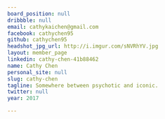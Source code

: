 ```yaml
---
board_position: null
dribbble: null
email: cathykaichen@gmail.com
facebook: cathychen95
github: cathychen95
headshot_jpg_url: http://i.imgur.com/sNVRhYV.jpg
layout: member_page
linkedin: cathy-chen-41b88462
name: Cathy Chen
personal_site: null
slug: cathy-chen
tagline: Somewhere between psychotic and iconic.
twitter: null
year: 2017

---
```

